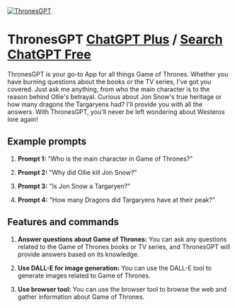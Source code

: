 
[![ThronesGPT](https://files.oaiusercontent.com/file-PImABFld9lLCK5oDQkRf3MAz?se=2123-10-17T02%3A56%3A55Z&sp=r&sv=2021-08-06&sr=b&rscc=max-age%3D31536000%2C%20immutable&rscd=attachment%3B%20filename%3Dgot-logo.png&sig=NdNYREOjCPNFGDLDUxJluyLHdnq6FbM3pA/rU2nzc4E%3D)](https://chat.openai.com/g/g-d7fblURjQ-thronesgpt)

# ThronesGPT [ChatGPT Plus](https://chat.openai.com/g/g-d7fblURjQ-thronesgpt) / [Search ChatGPT Free](https://gptcall.net/index.html#/?search=ThronesGPT)

ThronesGPT is your go-to App for all things Game of Thrones. Whether you have burning questions about the books or the TV series, I've got you covered. Just ask me anything, from who the main character is to the reason behind Ollie's betrayal. Curious about Jon Snow's true heritage or how many dragons the Targaryens had? I'll provide you with all the answers. With ThronesGPT, you'll never be left wondering about Westeros lore again!

## Example prompts

1. **Prompt 1:** "Who is the main character in Game of Thrones?"

2. **Prompt 2:** "Why did Ollie kill Jon Snow?"

3. **Prompt 3:** "Is Jon Snow a Targaryen?"

4. **Prompt 4:** "How many Dragons did Targaryens have at their peak?"

## Features and commands

1. **Answer questions about Game of Thrones:** You can ask any questions related to the Game of Thrones books or TV series, and ThronesGPT will provide answers based on its knowledge.

2. **Use DALL-E for image generation:** You can use the DALL-E tool to generate images related to Game of Thrones. 

3. **Use browser tool:** You can use the browser tool to browse the web and gather information about Game of Thrones.


